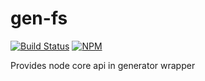 # gen-fs
[![Build Status](https://travis-ci.org/MikailBag/gen-fs.svg)](https://travis-ci.org/MikailBag/gen-io)
[![NPM](https://nodei.co/npm/gen-io.png)](https://nodei.co/npm/gen-io/)

Provides node core api in generator wrapper
